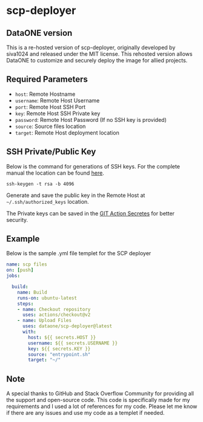 # scp-deployer

## DataONE version

This is a re-hosted version of scp-deployer, originally developed by siva1024 and released under the MIT license. This rehosted version allows DataONE to customize and securely deploy the image for allied projects.

## Required Parameters

- `host`: Remote Hostname
- `username`: Remote Host Username
- `port`: Remote Host SSH Port
- `key`: Remote Host SSH Private key
- `password`: Remote Host Password (If no SSH key is provided)
- `source`: Source files location
- `target`: Remote Host deployment location

## SSH Private/Public Key
Below is the command for generations of SSH keys. For the complete manual the location can be found [here](https://linux.die.net/man/1/ssh-keygen).
```
ssh-keygen -t rsa -b 4096
```
Generate and save the public key in the Remote Host at `~/.ssh/authorized_keys` location.

The Private keys can be saved in the [GIT Action Secretes](https://docs.github.com/en/actions/reference/encrypted-secrets) for better security.

## Example

Below is the sample .yml file templet for the SCP deployer

```yml
name: scp files
on: [push]
jobs:

  build:
    name: Build
    runs-on: ubuntu-latest
    steps:
    - name: Checkout repository
      uses: actions/checkout@v2    
    - name: Upload Files
      uses: dataone/scp-deployer@latest
      with:
        host: ${{ secrets.HOST }}
        username: ${{ secrets.USERNAME }}
        key: ${{ secrets.KEY }}
        source: "entrypoint.sh"
        target: "~/"
```
## Note
A special thanks to GitHub and Stack Overflow Community for providing all the support and open-source code. This code is specifically made for my requirements and I used a lot of references for my code. Please let me know if there are any issues and use my code as a templet if needed.
